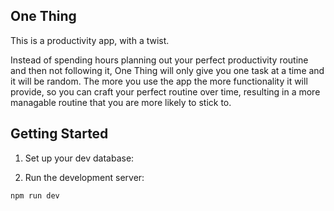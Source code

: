 ## One Thing

This is a productivity app, with a twist.

Instead of spending hours planning out your perfect productivity routine and then not following it,
One Thing will only give you one task at a time and it will be random. The more you use the app the
more functionality it will provide, so you can craft your perfect routine over time, resulting in a
more managable routine that you are more likely to stick to.

## Getting Started

1. Set up your dev database:

2. Run the development server:

```bash
npm run dev
```
